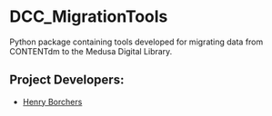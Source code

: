 # DCC_MigrationTools
Python package containing tools developed for migrating data from CONTENTdm to the Medusa Digital Library.

## Project Developers:
* [Henry Borchers](hborcher@illinois.edu)
